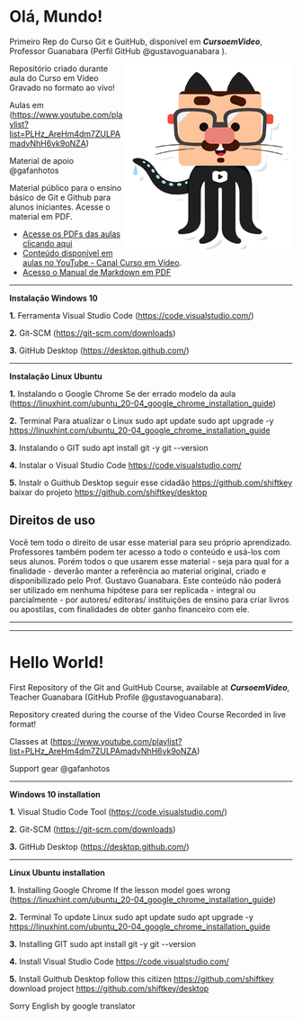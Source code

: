 # Olá, Mundo!
Primeiro Rep do Curso Git e GuitHub, disponível em _**CursoemVideo**_, Professor Guanabara (Perfil GitHub @gustavoguanabara ).

<img src="imagens/mascote.png" align="right" width="300">

Repositório criado durante aula do Curso em Vídeo Gravado no formato ao vivo!

Aulas em (https://www.youtube.com/playlist?list=PLHz_AreHm4dm7ZULPAmadvNhH6vk9oNZA)

Material de apoio @gafanhotos

Material público para o ensino básico de Git e Github para alunos iniciantes. Acesse o material em PDF.

- [Acesse os PDFs das aulas clicando aqui](https://github.com/gustavoguanabara/git-github/tree/master/slides-aulas)
- [Conteúdo disponível em aulas no YouTube - Canal Curso em Vídeo](https://www.youtube.com/watch?v=xEKo29OWILE&list=PLHz_AreHm4dm7ZULPAmadvNhH6vk9oNZA).
- [Acesso o Manual de Markdown em PDF](https://github.com/gustavoguanabara/git-github/tree/master/manuais-PDF)

***
**Instalação Windows 10**

**1.** Ferramenta Visual Studio Code (https://code.visualstudio.com/)

**2.** Git-SCM (https://git-scm.com/downloads)

**3.** GitHub Desktop (https://desktop.github.com/)

***
**Instalação Linux Ubuntu**

**1.** Instalando o Google Chrome
Se der errado modelo da aula (https://linuxhint.com/ubuntu_20-04_google_chrome_installation_guide)


**2.** Terminal Para atualizar o Linux
sudo apt update
sudo apt upgrade -y
https://linuxhint.com/ubuntu_20-04_google_chrome_installation_guide

**3.** Instalando o GIT
sudo apt install git -y
git --version

**4.** Instalar o Visual Studio Code
https://code.visualstudio.com/

**5.** Instalr o Guithub Desktop
seguir esse cidadão https://github.com/shiftkey
baixar do projeto https://github.com/shiftkey/desktop


## Direitos de uso

Você tem todo o direito de usar esse material para seu próprio aprendizado. Professores também podem ter acesso a todo o conteúdo e usá-los com seus alunos. Porém todos o que usarem esse material - seja para qual for a finalidade - deverão manter a referência ao material original, criado e disponibilizado pelo Prof. Gustavo Guanabara. Este conteúdo não poderá ser utilizado em nenhuma hipótese para ser replicada - integral ou parcialmente - por autores/ editoras/ instituições de ensino para criar livros ou apostilas, com finalidades de obter ganho financeiro com ele.


***
***


# Hello World!
First Repository of the Git and GuitHub Course, available at _**CursoemVideo**_, Teacher Guanabara (GitHub Profile @gustavoguanabara).

Repository created during the course of the Video Course Recorded in live format!

Classes at (https://www.youtube.com/playlist?list=PLHz_AreHm4dm7ZULPAmadvNhH6vk9oNZA)

Support gear @gafanhotos

***
**Windows 10 installation**

**1.** Visual Studio Code Tool (https://code.visualstudio.com/)

**2.** Git-SCM (https://git-scm.com/downloads)

**3.** GitHub Desktop (https://desktop.github.com/)

***
**Linux Ubuntu installation**

**1.** Installing Google Chrome
If the lesson model goes wrong (https://linuxhint.com/ubuntu_20-04_google_chrome_installation_guide)


**2.** Terminal To update Linux
sudo apt update
sudo apt upgrade -y
https://linuxhint.com/ubuntu_20-04_google_chrome_installation_guide

**3.** Installing GIT
sudo apt install git -y
git --version

**4.** Install Visual Studio Code
https://code.visualstudio.com/

**5.** Install Guithub Desktop
follow this citizen https://github.com/shiftkey
download project https://github.com/shiftkey/desktop

Sorry English by google translator

